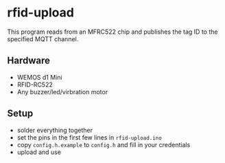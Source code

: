 # rfid-upload
This program reads from an MFRC522 chip and publishes the tag ID to the specified MQTT channel.

## Hardware
- WEMOS d1 Mini
- RFID-RC522
- Any buzzer/led/virbration motor

## Setup
- solder everything together
- set the pins in the first few lines in `rfid-upload.ino`
- copy `config.h.example` to `config.h` and fill in your credentials
- upload and use
